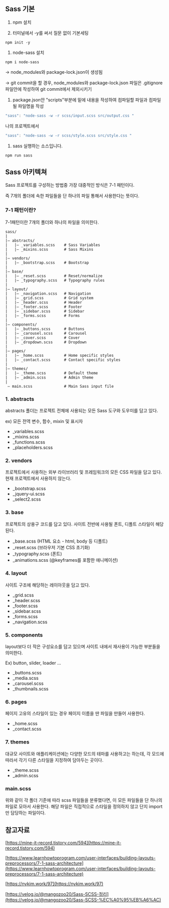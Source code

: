 ## Sass 기본

1. npm 설치

1. 터미널에서 -y를 써서 질문 없이 기본세팅

```
npm init -y
```

1. node-sass 설치

```
npm i node-sass 
```

→ node_modules와 package-lock.json이 생성됨

→ git commit을 할 경우, node_modules와 package-lock.json 파일은 .gitignore파일안에 작성하여 git commit에서 제외시키기

1. package.json안 "scripts"부분에 밑에 내용을 작성하여 컴파일할 파일과 컴파일될 파일명을 작성

```jsx
"sass": "node-sass -w -r scss/input.scss src/output.css "
```

나의 프로젝트에서

```jsx
"sass": "node-sass -w -r scss/style.scss src/style.css "
```

1. sass 실행하는 소스입니다.

```
npm run sass 
```

## Sass 아키텍쳐

 Sass 프로젝트를 구성하는 방법중 가장 대중적인 방식은 7-1 패턴이다.

즉 7개의 폴더에 속한 파일들을 단 하나의 파일 통해서 사용한다는 뜻이다.

### 7-1 패턴이란?

7-1패턴이란 7개의 폴더와 하나의 파일을 의미한다.

```
sass/
|
|– abstracts/
|   |– _variables.scss    # Sass Variables
|   |– _mixins.scss       # Sass Mixins
|
|– vendors/
|   |– _bootstrap.scss    # Bootstrap
|
|– base/
|   |– _reset.scss        # Reset/normalize
|   |– _typography.scss   # Typography rules
|
|– layout/
|   |– _navigation.scss   # Navigation
|   |– _grid.scss         # Grid system
|   |– _header.scss       # Header
|   |– _footer.scss       # Footer
|   |– _sidebar.scss      # Sidebar
|   |– _forms.scss        # Forms
|
|– components/
|   |– _buttons.scss      # Buttons
|   |– _carousel.scss     # Carousel
|   |– _cover.scss        # Cover
|   |– _dropdown.scss     # Dropdown
|
|– pages/
|   |– _home.scss         # Home specific styles
|   |– _contact.scss      # Contact specific styles
|
|– themes/
|   |– _theme.scss        # Default theme
|   |– _admin.scss        # Admin theme
|
 – main.scss              # Main Sass input file
```

### 1. abstracts

abstracts 폴더는 프로젝트 전체에 사용되는 모든 Sass 도구와 도우미를 담고 있다.

ex) 모든 전역 변수, 함수, mixin 및 표시자

- _variables.scss
- _mixins.scss
- _functions.scss
- _placeholders.scss

### 2. vendors

프로젝트에서 사용하는 외부 라이브러리 및 프레임워크의 모든 CSS 파일을 담고 있다. 현재 프로젝트에서 사용하지 않는다.

- _bootstrap.scss
- _jquery-ui.scss
- _select2.scss

### 3. base

프로젝트의 상용구 코드를 담고 있다. 사이트 전반에 사용될 폰트, 디폴트 스타일이 해당된다. 

- _base.scss (HTML 요소 - html, body 등 디폴트)
- _reset.scss (브라우저 기본 CSS 초기화)
- _typography.scss (폰트)
- _animations.scss (@keyframes를 포함한 애니메이션)

### 4. layout

사이트 구조에 해당하는 레이아웃을 담고 있다.

- _grid.scss
- _header.scss
- _footer.scss
- _sidebar.scss
- _forms.scss
- _navigation.scss

### 5.  components

layout보다 더 작은 구성요소를 담고 있으며  사이트 내에서 재사용이 가능한 부분들을 의미한다.

Ex) button, slider, loader …

- _buttons.scss
- _media.scss
- _carousel.scss
- _thumbnails.scss

### 6. pages

페이지 고유의 스타일이 있는 경우 페이지 이름을 딴 파일을 만들어 사용한다.

- _home.scss
- _contact.scss

### 7. themes

대규모 사이트와 애플리케이션에는 다양한 모드의 테마를 사용하고는 하는데, 각 모드에 따라서 각기 다른 스타일을 지정하여 담아두는 곳이다.

- _theme.scss
- _admin.scss

### main.scss

위와 같이 각 폴더 기준에 따라 scss 파일들을 분류했다면, 이 모든 파일들을 단 하나의 파일로 모아서 사용한다. 해당 파일은 직접적으로 스타일을 정의하지 않고 단지 import만 담당하는 파일이다.

## 참고자료

[https://mine-it-record.tistory.com/594](https://mine-it-record.tistory.com/594)

[https://www.learnhowtoprogram.com/user-interfaces/building-layouts-preprocessors/7-1-sass-architecture](https://www.learnhowtoprogram.com/user-interfaces/building-layouts-preprocessors/7-1-sass-architecture)

[https://nykim.work/97](https://nykim.work/97)

[https://velog.io/@mangozoo20/Sass-SCSS-정리](https://velog.io/@mangozoo20/Sass-SCSS-%EC%A0%95%EB%A6%AC)
